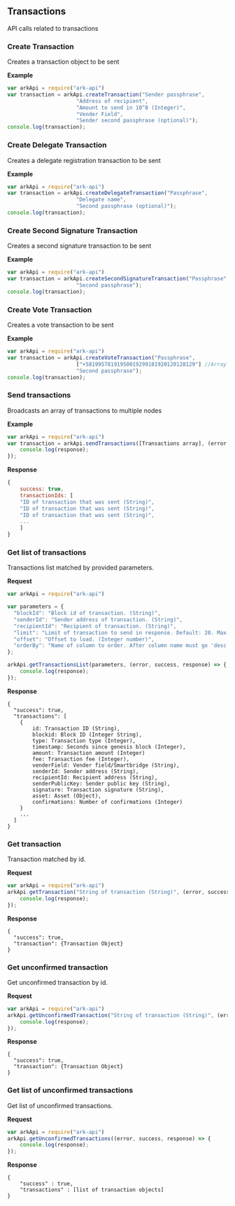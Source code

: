 
## Transactions
API calls related to transactions


### Create Transaction
Creates a transaction object to be sent

**Example**
```js
var arkApi = require("ark-api")
var transaction = arkApi.createTransaction("Sender passphrase",
                      "Address of recipient",
                      "Amount to send in 10^8 (Integer)",
                      "Vender Field",
                      "Sender second passphrase (optional)");
console.log(transaction);
```

### Create Delegate Transaction
Creates a delegate registration transaction to be sent

**Example**
```js
var arkApi = require("ark-api")
var transaction = arkApi.createDelegateTransaction("Passphrase",
                      "Delegate name",
                      "Second passphrase (optional)");
console.log(transaction);
```

### Create Second Signature Transaction
Creates a second signature transaction to be sent

**Example**
```js
var arkApi = require("ark-api")
var transaction = arkApi.createSecondSignatureTransaction("Passphrase",
                      "Second passphrase");
console.log(transaction);
```

### Create Vote Transaction
Creates a vote transaction to be sent

**Example**
```js
var arkApi = require("ark-api")
var transaction = arkApi.createVoteTransaction("Passphrase",
                      ["+58199578191950019299181920120128129"] //Array of vote strings
                      "Second passphrase");
console.log(transaction);
```

### Send transactions
Broadcasts an array of transactions to multiple nodes

**Example**
```js
var arkApi = require("ark-api")
var transaction = arkApi.sendTransactions([Transactions array], (error, success, response) => {
    console.log(response);
});
```

**Response**
```js
{
    success: true,
    transactionIds: [
    "ID of transaction that was sent (String)",
    "ID of transaction that was sent (String)",
    "ID of transaction that was sent (String)",
    ...
    ]
}
```

### Get list of transactions
Transactions list matched by provided parameters.

**Request**
```js
var arkApi = require("ark-api")

var parameters = {
  "blockId": "Block id of transaction. (String)",
  "senderId": "Sender address of transaction. (String)",
  "recipientId": "Recipient of transaction. (String)",
  "limit": "Limit of transaction to send in response. Default: 20. Max: 50 (Integer number)",
  "offset": "Offset to load. (Integer number)",
  "orderBy": "Name of column to order. After column name must go 'desc' or 'asc' to choose order type. Example: orderBy=timestamp:desc (String)"
};

arkApi.getTransactionsList(parameters, (error, success, response) => {
    console.log(response);
});
```

**Response**
```
{
  "success": true,
  "transactions": [
    {
        id: Transaction ID (String),
        blockid: Block ID (Integer String),
        type: Transaction type (Integer),
        timestamp: Seconds since genesis block (Integer),
        amount: Transaction amount (Integer)
        fee: Transaction fee (Integer),
        venderField: Vender field/Smartbridge (String),
        senderId: Sender address (String),
        recipientId: Recipient address (String),
        senderPublicKey: Sender public key (String),
        signature: Transaction signature (String),
        asset: Asset (Object),
        confirmations: Number of confirmations (Integer)
    }
    ...
  ]
}
```

### Get transaction
Transaction matched by id.

**Request**
```js
var arkApi = require("ark-api")
arkApi.getTransaction("String of transaction (String)", (error, success, response) => {
    console.log(response);
});
```

**Response**
```
{
  "success": true,
  "transaction": {Transaction Object}
}
```

### Get unconfirmed transaction
Get unconfirmed transaction by id.

**Request**
```js
var arkApi = require("ark-api")
arkApi.getUnconfirmedTransaction("String of transaction (String)", (error, success, response) => {
    console.log(response);
});
```

**Response**
```
{
  "success": true,
  "transaction": {Transaction Object}
}
```

### Get list of unconfirmed transactions
Get list of unconfirmed transactions.

**Request**
```js
var arkApi = require("ark-api")
arkApi.getUnconfirmedTransactions((error, success, response) => {
    console.log(response);
});
```

**Response**
```
{
    "success" : true,
    "transactions" : [list of transaction objects]
}
```
